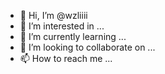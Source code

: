 - 👋 Hi, I’m @wzliiii
- 👀 I’m interested in ...
- 🌱 I’m currently learning ...
- 💞️ I’m looking to collaborate on ...
- 📫 How to reach me ...

<!---
wzliiii/wzliiii is a ✨ special ✨ repository because its `README.md` (this file) appears on your GitHub profile.
You can click the Preview link to take a look at your changes.
--->
